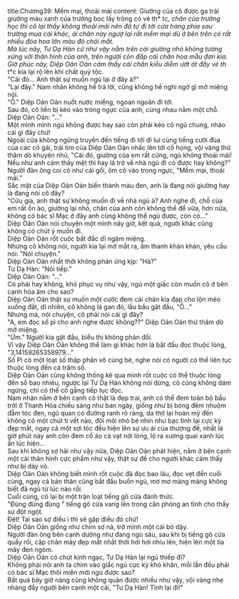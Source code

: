 title:Chương39: Mềm mại, thoải mái
content:
Giường của cô được ga trải giường màu xanh của trường bọc lấy trông có vẻ th* t*c, chăn của trường học thì cô lại thấy không thoải mái nên đã tự đi tới cửa hàng phía sau trường mua cái khác, ái chăn này ngượ lại rất mềm mại dù ở bên trên có rất nhiều đóa hoa lớn màu đỏ chói mắt.<br>Mà lúc này, Tư Dạ Hàn cứ như vậy nằm trên cái giường nhỏ không tương xứng với thân hình của anh, trên người còn đắp cái chăn hoa mẫu đơn kia.<br>Giờ phúc này, Diệp Oản Oản cảm thấy cái chăn kiều diễm ướt át đầy vẻ th* t*c kia lại rộ lên khí chất quý tộc.<br>"Cái đó... Anh thật sự muốn ngủ lại ở đây à?"<br>"Lại đây." Nam nhân không hề trả lời, cũng không hề nghi ngờ gì mở miệng nói.<br>"Ồ." Diệp Oản Oản nuốt nước miếng, ngoan ngoãn đi tới.<br>Sau đó, cô liền bị kéo vào trong ngực của anh, cùng nhau nằm một chỗ.<br>Diệp Oản Oản: "..."<br>Một mình mình ngủ không được hay sao còn phải kéo cô ngủ chung, nháo cái gì đây chứ!<br>Ngoài cửa không ngừng truyền đến tiếng đi tới đi lui cùng tiếng cười đùa của các cô gái, trái tim của Diệp Oản Oản nhấc lên tới cổ họng, vội vàng thử thăm dò khuyên nhủ, "Cái đó, giường của em rất cứng, ngủ không thoải mái! Nếu như anh cảm thấy mệt thì hay là trở về nhà ngủ đi có được hay không?"<br>Người đàn ông coi cô như cái gối, ôm cô vào trong ngực, "Mềm mại, thoải mái."<br>Sắc mặt của Diệp Oản Oản biến thành màu đen, anh là đang nói giường hay là đang nói cô đây?<br>"Cửu gia, anh thật sự không muốn đi về nhà ngủ à? Anh nghe đi, chỗ của em rất ồn ào, giường lại nhỏ, chân của anh còn không thể để vừa, hơn nữa, không có bác sĩ Mạc ở đây anh cũng không thể ngủ được, còn có..."<br>Diệp Oản Oản nói chuyện một mình nãy giờ, kết quả, người khác cũng không có chút ý muốn đi.<br>Diệp Oản Oản rốt cuộc bất đắc dĩ ngậm miệng.<br>Nhưng cô không nói, người kia lại mở mắt ra, âm thanh khàn khàn, yêu cầu nói: "Nói chuyện."<br>Diệp Oản Oản nhất thời không phản ứng kịp: "Hả?"<br>Tư Dạ Hàn: "Nói tiếp."<br>Diệp Oản Oản: "..."<br>Có phải hay không, khó phục vụ như vậy, ngủ một giấc còn muốn cô ở bên cạnh hòa âm cho sao?<br>Diệp Oản Oản thật sự muốn một cước đem cái chăn kia đạp cho lộn mèo xuống đất, dĩ nhiên, cô không lá gan đó, lầu bầu gật đầu, "Ồ..."<br>Nhưng mà, nói chuyện, cô phải nói cái gì đây?<br>"A, em đọc số pi cho anh nghe được không??" Diệp Oản Oản thử thăm dò mở miệng.<br>"Ừm." Người kia gật đầu, biểu thị không phản đối.<br>Vì vậy Diệp Oản Oản không thể làm gì khác hơn là bắt đầu đọc thuộc lòng, "3,14159265358979..."<br>Số Pi có một loạt số thập phân vô cùng bé, nghe nói có người có thể liên tục thuộc lòng đến cả trăm số.<br>Diệp Oản Oản cũng không thống kê qua mình rốt cuộc có thể thuộc lòng đến số bao nhiêu, ngược lại Tư Dạ Hàn không nói dừng, cô cũng không dám ngừng, chỉ có thể cố gắng tiếp tục đọc.<br>Nam nhân nằm ở bên cạnh cô thật là đẹp trai, anh có thể đem toàn bộ bầu trời ở Thanh Hòa chiếu sáng như ban ngày, giống như bị bóng đêm nhuộm đẫm tóc đen, ngũ quan có đường ranh rõ ràng, da thịt lại hoàn mỹ đến không có một chút tì vết nào, đôi môi nhỏ bé nhìn như bạc tình lại cực kỳ đẹp mắt, ngay cả một sợi tóc đều hiện lên sự ưu ái của thượng đế, nhất là giờ phút này anh còn đem cổ áo cà vạt nới lỏng, lộ ra xương quai xanh lúc ẩn lúc hiện...<br>Sau khi không sợ hãi như vậy nữa, Diệp Oản Oản phát hiện, nằm ở bên cạnh một cái thân hình cực phẩm như vậy, thật sự để cho người khác cảm thấy như bị dày vò.<br>Diệp Oản Oản không biết mình rốt cuộc đã đọc bao lâu, đọc vẹt đến cuối cùng, ngay cả bản thân cũng bắt đầu buồn ngủ, mơ mơ màng màng không biết đã ngủ từ lúc nào rồi.<br>Cuối cùng, cô lại bị một trận loạt tiếng gõ cửa đánh thức.<br>"Đùng đùng đùng " tiếng gõ cửa vang lên trong căn phòng an tĩnh cho thấy sự đột ngột.<br>Đệt! Tại sao sợ điều ì thì sẽ gặp điều đó chứ!<br>Diệp Oản Oản giống như chim sợ ná, trở mình một cái bò dậy.<br>Người đàn ông bên cạnh dường như đang ngủ sâu, sau khi bị tiếng gõ cửa quấy rối, cặp chân mày đẹp mắt nhất thời hơi hơi nhíu lên, hiện lên một tia mây đen ngòm.<br>Diệp Oản Oản có chút kinh ngạc, Tư Dạ Hàn lại ngủ thiếp đi?<br>Không phải nói anh ta chìm vào giấc ngủ cực kỳ khó khăn, mỗi lần đều phải có bác sĩ Mạc thôi miên mới ngủ được sao?<br>Bất quá bây giờ nàng cũng không quản được nhiều như vậy, vội vàng nhẹ nhàng đẩy người bên cạnh một cái, "Tư Dạ Hàn! Tỉnh lại đi!"